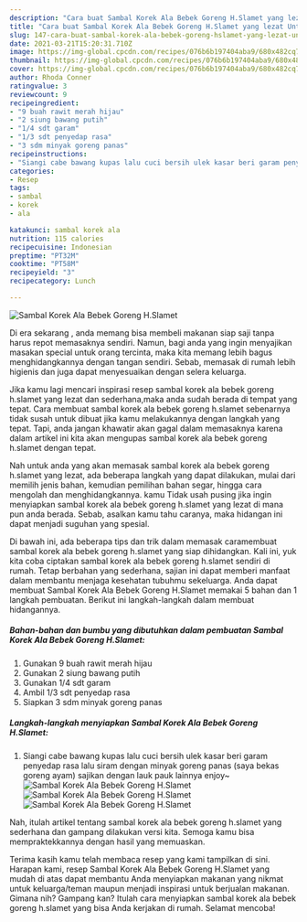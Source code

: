 ```yaml
---
description: "Cara buat Sambal Korek Ala Bebek Goreng H.Slamet yang lezat Untuk Jualan"
title: "Cara buat Sambal Korek Ala Bebek Goreng H.Slamet yang lezat Untuk Jualan"
slug: 147-cara-buat-sambal-korek-ala-bebek-goreng-hslamet-yang-lezat-untuk-jualan
date: 2021-03-21T15:20:31.710Z
image: https://img-global.cpcdn.com/recipes/076b6b197404aba9/680x482cq70/sambal-korek-ala-bebek-goreng-hslamet-foto-resep-utama.jpg
thumbnail: https://img-global.cpcdn.com/recipes/076b6b197404aba9/680x482cq70/sambal-korek-ala-bebek-goreng-hslamet-foto-resep-utama.jpg
cover: https://img-global.cpcdn.com/recipes/076b6b197404aba9/680x482cq70/sambal-korek-ala-bebek-goreng-hslamet-foto-resep-utama.jpg
author: Rhoda Conner
ratingvalue: 3
reviewcount: 9
recipeingredient:
- "9 buah rawit merah hijau"
- "2 siung bawang putih"
- "1/4 sdt garam"
- "1/3 sdt penyedap rasa"
- "3 sdm minyak goreng panas"
recipeinstructions:
- "Siangi cabe bawang kupas lalu cuci bersih ulek kasar beri garam penyedap rasa lalu siram dengan minyak goreng panas (saya bekas goreng ayam) sajikan dengan lauk pauk lainnya enjoy~"
categories:
- Resep
tags:
- sambal
- korek
- ala

katakunci: sambal korek ala 
nutrition: 115 calories
recipecuisine: Indonesian
preptime: "PT32M"
cooktime: "PT58M"
recipeyield: "3"
recipecategory: Lunch

---
```



![Sambal Korek Ala Bebek Goreng H.Slamet](https://img-global.cpcdn.com/recipes/076b6b197404aba9/680x482cq70/sambal-korek-ala-bebek-goreng-hslamet-foto-resep-utama.jpg)

Di era  sekarang , anda memang bisa membeli makanan siap saji tanpa harus repot memasaknya sendiri. Namun, bagi anda yang ingin menyajikan masakan special untuk orang tercinta, maka kita memang lebih bagus menghidangkannya dengan tangan sendiri. Sebab, memasak di rumah lebih higienis dan juga dapat menyesuaikan dengan selera keluarga.

Jika kamu lagi mencari inspirasi resep sambal korek ala bebek goreng h.slamet yang lezat dan sederhana,maka anda sudah berada di tempat yang tepat. Cara membuat sambal korek ala bebek goreng h.slamet  sebenarnya tidak susah untuk dibuat jika kamu melakukannya dengan langkah yang tepat. Tapi, anda jangan khawatir akan gagal dalam memasaknya 
karena dalam artikel ini kita akan mengupas sambal korek ala bebek goreng h.slamet dengan tepat.  



Nah untuk anda yang akan memasak sambal korek ala bebek goreng h.slamet yang lezat, ada beberapa langkah yang dapat dilakukan, mulai dari memilih jenis bahan, kemudian pemilihan bahan segar, hingga cara mengolah dan menghidangkannya. kamu Tidak usah pusing jika ingin menyiapkan sambal korek ala bebek goreng h.slamet yang lezat di mana pun anda berada. Sebab, asalkan kamu  tahu caranya, maka hidangan ini dapat menjadi suguhan yang spesial.

Di bawah ini, ada beberapa tips dan trik dalam memasak caramembuat sambal korek ala bebek goreng h.slamet yang siap dihidangkan. Kali ini, yuk kita coba ciptakan sambal korek ala bebek goreng h.slamet sendiri di rumah. Tetap berbahan yang sederhana, sajian ini dapat memberi manfaat dalam membantu menjaga kesehatan tubuhmu sekeluarga. Anda dapat membuat Sambal Korek Ala Bebek Goreng H.Slamet memakai 5 bahan dan 1 langkah pembuatan. Berikut ini langkah-langkah dalam membuat hidangannya.

<!--inarticleads1-->

##### Bahan-bahan dan bumbu yang dibutuhkan dalam pembuatan Sambal Korek Ala Bebek Goreng H.Slamet:

1. Gunakan 9 buah rawit merah hijau
1. Gunakan 2 siung bawang putih
1. Gunakan 1/4 sdt garam
1. Ambil 1/3 sdt penyedap rasa
1. Siapkan 3 sdm minyak goreng panas




<!--inarticleads2-->

##### Langkah-langkah menyiapkan Sambal Korek Ala Bebek Goreng H.Slamet:

1. Siangi cabe bawang kupas lalu cuci bersih ulek kasar beri garam penyedap rasa lalu siram dengan minyak goreng panas (saya bekas goreng ayam) sajikan dengan lauk pauk lainnya enjoy~
<img src="https://img-global.cpcdn.com/steps/4a8acdcfdae0a538/160x128cq70/sambal-korek-ala-bebek-goreng-hslamet-langkah-memasak-1-foto.jpg" alt="Sambal Korek Ala Bebek Goreng H.Slamet"><img src="https://img-global.cpcdn.com/steps/023e1ad9ee7845e1/160x128cq70/sambal-korek-ala-bebek-goreng-hslamet-langkah-memasak-1-foto.jpg" alt="Sambal Korek Ala Bebek Goreng H.Slamet"><img src="https://img-global.cpcdn.com/steps/559926756ec173b8/160x128cq70/sambal-korek-ala-bebek-goreng-hslamet-langkah-memasak-1-foto.jpg" alt="Sambal Korek Ala Bebek Goreng H.Slamet">



Nah, itulah artikel tentang  sambal korek ala bebek goreng h.slamet  yang sederhana dan gampang dilakukan versi kita. Semoga kamu bisa mempraktekkannya dengan hasil yang memuaskan. 

Terima kasih kamu telah membaca resep yang kami tampilkan di sini. Harapan kami, resep  Sambal Korek Ala Bebek Goreng H.Slamet yang mudah di atas dapat membantu Anda menyiapkan makanan yang nikmat untuk keluarga/teman maupun menjadi inspirasi untuk berjualan makanan. Gimana nih? Gampang kan? Itulah cara menyiapkan sambal korek ala bebek goreng h.slamet yang bisa Anda kerjakan di rumah. Selamat mencoba!

